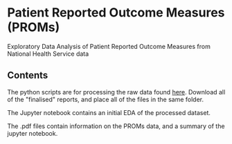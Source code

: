 # Patient Reported Outcome Measures (PROMs)
Exploratory Data Analysis of Patient Reported Outcome Measures from National Health Service data

## Contents

The python scripts are for processing the raw data found [here](https://digital.nhs.uk/data-and-information/publications/statistical/patient-reported-outcome-measures-proms). Download all of the "finalised" reports, and place all of the files in the same folder.

The Jupyter notebook contains an initial EDA of the processed dataset.

The .pdf files contain information on the PROMs data, and a summary of the jupyter notebook.
